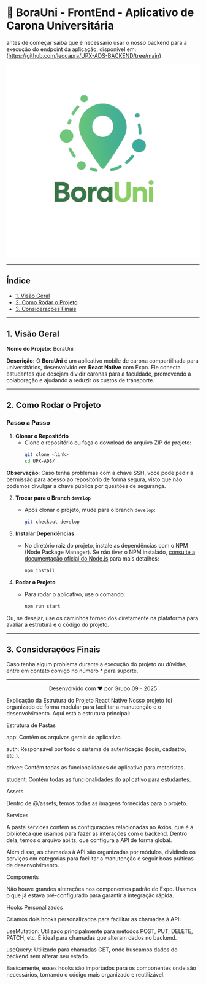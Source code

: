 
# 📱 BoraUni - FrontEnd - Aplicativo de Carona Universitária

antes de começar saiba que é necessario usar o nosso backend para a execução do endpoint da aplicação, disponível em:
(https://github.com/leocapra/UPX-ADS-BACKEND/tree/main)

![Logo BoraUni](./assets/logo.png)

---

## Índice

- [1. Visão Geral](#1-visão-geral)
- [2. Como Rodar o Projeto](#2-como-rodar-o-projeto)
- [3. Considerações Finais](#3-considerações-finais)

---

## 1. Visão Geral

**Nome do Projeto:** BoraUni

**Descrição:**
O **BoraUni** é um aplicativo mobile de carona compartilhada para universitários, desenvolvido em **React Native** com Expo. Ele conecta estudantes que desejam dividir caronas para a faculdade, promovendo a colaboração e ajudando a reduzir os custos de transporte.

---

## 2. Como Rodar o Projeto

### Passo a Passo

1. **Clonar o Repositório**
   - Clone o repositório ou faça o download do arquivo ZIP do projeto:
     ```bash
     git clone <link>
     cd UPX-ADS/
     ```

**Observação**: Caso tenha problemas com a chave SSH, você pode pedir a permissão para acesso ao repositório de forma segura, visto que não podemos divulgar a chave pública por questões de segurança.

2. **Trocar para o Branch `develop`**
   - Após clonar o projeto, mude para o branch `develop`:
     ```bash
     git checkout develop
     ```

3. **Instalar Dependências**
   - No diretório raiz do projeto, instale as dependências com o NPM (Node Package Manager). Se não tiver o NPM instalado, [consulte a documentação oficial do Node.js](https://nodejs.org/en/docs/) para mais detalhes:
     ```bash
     npm install
     ```

4. **Rodar o Projeto**
   - Para rodar o aplicativo, use o comando:
     ```bash
     npm run start
     ```

Ou, se desejar, use os caminhos fornecidos diretamente na plataforma para avaliar a estrutura e o código do projeto.

---

## 3. Considerações Finais

Caso tenha algum problema durante a execução do projeto ou dúvidas, entre em contato comigo no número * para suporte.

---

<p align="center">Desenvolvido com ❤️ por Grupo 09 - 2025</p>

Explicação da Estrutura do Projeto React Native
Nosso projeto foi organizado de forma modular para facilitar a manutenção e o desenvolvimento. Aqui está a estrutura principal:

Estrutura de Pastas

app: Contém os arquivos gerais do aplicativo.

auth: Responsável por todo o sistema de autenticação (login, cadastro, etc.).

driver: Contém todas as funcionalidades do aplicativo para motoristas.

student: Contém todas as funcionalidades do aplicativo para estudantes.

Assets

Dentro de @/assets, temos todas as imagens fornecidas para o projeto.

Services

A pasta services contém as configurações relacionadas ao Axios, que é a biblioteca que usamos para fazer as interações com o backend. Dentro dela, temos o arquivo api.ts, que configura a API de forma global.

Além disso, as chamadas à API são organizadas por módulos, dividindo os serviços em categorias para facilitar a manutenção e seguir boas práticas de desenvolvimento.

Components

Não houve grandes alterações nos componentes padrão do Expo. Usamos o que já estava pré-configurado para garantir a integração rápida.

Hooks Personalizados

Criamos dois hooks personalizados para facilitar as chamadas à API:

useMutation: Utilizado principalmente para métodos POST, PUT, DELETE, PATCH, etc. É ideal para chamadas que alteram dados no backend.

useQuery: Utilizado para chamadas GET, onde buscamos dados do backend sem alterar seu estado.

Basicamente, esses hooks são importados para os componentes onde são necessários, tornando o código mais organizado e reutilizável.
